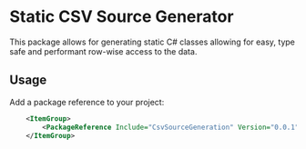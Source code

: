 # Static CSV Source Generator

This package allows for generating static C# classes allowing for easy, type safe and performant row-wise access to the data.

## Usage

Add a package reference to your project:

```xml
    <ItemGroup>
        <PackageReference Include="CsvSourceGeneration" Version="0.0.1"/>
    </ItemGroup>
```

